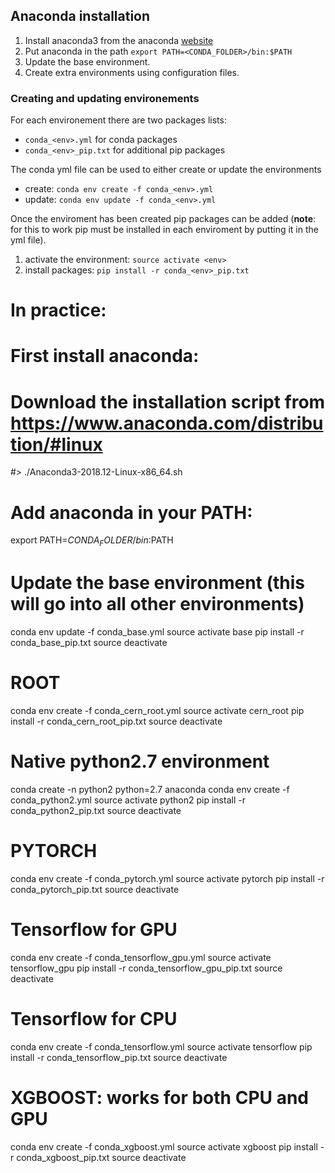 ## Anaconda installation

1. Install anaconda3 from the anaconda [website](https://www.anaconda.com/download/#linux)
1. Put anaconda in the path `export PATH=<CONDA_FOLDER>/bin:$PATH`
1. Update the base environment.
1. Create extra environments using configuration files. 

### Creating and updating environements

For each environement there are two packages lists:
- `conda_<env>.yml` for conda packages
- `conda_<env>_pip.txt` for additional pip packages

The conda yml file can be used to either create or update the environments

- create: `conda env create -f conda_<env>.yml`
- update: `conda env update -f conda_<env>.yml`

Once the enviroment has been created pip packages can be added (**note**: for this to work pip must be installed in each enviroment by putting it in the yml file).

1. activate the environment: `source activate <env>`
1. install packages: `pip install -r conda_<env>_pip.txt`

#
# In practice:
#
# First install anaconda:
# Download the installation script from https://www.anaconda.com/distribution/#linux
#> ./Anaconda3-2018.12-Linux-x86_64.sh

# Add anaconda in your PATH:
export PATH=$CONDA_FOLDER/bin:$PATH

# Update the base environment (this will go into all other environments)
conda env update -f conda_base.yml
source activate base
pip install -r conda_base_pip.txt
source deactivate

# ROOT
conda env create -f conda_cern_root.yml
source activate cern_root
pip install -r conda_cern_root_pip.txt
source deactivate

# Native python2.7 environment
conda create -n python2 python=2.7 anaconda
conda env create -f conda_python2.yml
source activate python2
pip install -r conda_python2_pip.txt
source deactivate

# PYTORCH
conda env create -f conda_pytorch.yml
source activate pytorch
pip install -r conda_pytorch_pip.txt
source deactivate

# Tensorflow for GPU
conda env create -f conda_tensorflow_gpu.yml
source activate tensorflow_gpu
pip install -r conda_tensorflow_gpu_pip.txt
source deactivate

# Tensorflow for CPU
conda env create -f conda_tensorflow.yml
source activate tensorflow
pip install -r conda_tensorflow_pip.txt
source deactivate

# XGBOOST: works for both CPU and GPU
conda env create -f conda_xgboost.yml
source activate xgboost
pip install -r conda_xgboost_pip.txt
source deactivate


```
